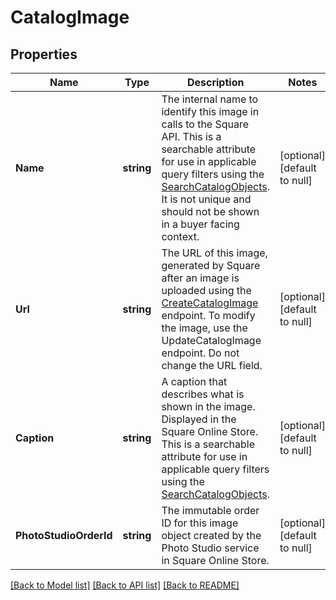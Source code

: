 # CatalogImage

## Properties

 Name                   | Type       | Description                                                                                                                                                                                                                                                                              | Notes                        
------------------------|------------|------------------------------------------------------------------------------------------------------------------------------------------------------------------------------------------------------------------------------------------------------------------------------------------|------------------------------
 **Name**               | **string** | The internal name to identify this image in calls to the Square API. This is a searchable attribute for use in applicable query filters using the [SearchCatalogObjects](api-endpoint:Catalog-SearchCatalogObjects). It is not unique and should not be shown in a buyer facing context. | [optional] [default to null] 
 **Url**                | **string** | The URL of this image, generated by Square after an image is uploaded using the [CreateCatalogImage](api-endpoint:Catalog-CreateCatalogImage) endpoint. To modify the image, use the UpdateCatalogImage endpoint. Do not change the URL field.                                           | [optional] [default to null] 
 **Caption**            | **string** | A caption that describes what is shown in the image. Displayed in the Square Online Store. This is a searchable attribute for use in applicable query filters using the [SearchCatalogObjects](api-endpoint:Catalog-SearchCatalogObjects).                                               | [optional] [default to null] 
 **PhotoStudioOrderId** | **string** | The immutable order ID for this image object created by the Photo Studio service in Square Online Store.                                                                                                                                                                                 | [optional] [default to null] 

[[Back to Model list]](../README.md#documentation-for-models) [[Back to API list]](../README.md#documentation-for-api-endpoints) [[Back to README]](../README.md)

